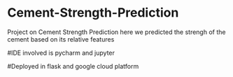 # Cement-Strength-Prediction
Project on Cement Strength Prediction
here we predicted the strengh of the cement based on its relative features

#IDE involved is pycharm and jupyter

#Deployed in flask and google cloud platform
